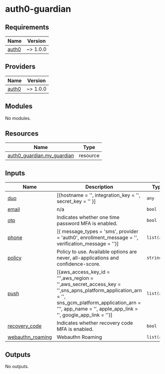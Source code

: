 # auth0-guardian

<!-- BEGINNING OF PRE-COMMIT-TERRAFORM DOCS HOOK -->
## Requirements

| Name | Version |
|------|---------|
| <a name="requirement_auth0"></a> [auth0](#requirement\_auth0) | ~> 1.0.0 |

## Providers

| Name | Version |
|------|---------|
| <a name="provider_auth0"></a> [auth0](#provider\_auth0) | ~> 1.0.0 |

## Modules

No modules.

## Resources

| Name | Type |
|------|------|
| [auth0_guardian.my_guardian](https://registry.terraform.io/providers/auth0/auth0/latest/docs/resources/guardian) | resource |

## Inputs

| Name | Description | Type | Default | Required |
|------|-------------|------|---------|:--------:|
| <a name="input_duo"></a> [duo](#input\_duo) | [{hostname = '', integration\_key = '', secret\_key = '' }] | `any` | `{}` | no |
| <a name="input_email"></a> [email](#input\_email) | n/a | `bool` | `false` | no |
| <a name="input_otp"></a> [otp](#input\_otp) | Indicates whether one time password MFA is enabled. | `bool` | `false` | no |
| <a name="input_phone"></a> [phone](#input\_phone) | [{ message\_types = 'sms', provider = 'auth0', enrollment\_message = '', verification\_message = ''}] | `list(any)` | `[]` | no |
| <a name="input_policy"></a> [policy](#input\_policy) | Policy to use. Available options are never, all-applications and confidence-score. | `string` | `"all-applications"` | no |
| <a name="input_push"></a> [push](#input\_push) | [{aws\_access\_key\_id = ''',aws\_region = '',aws\_secret\_access\_key  = '',sns\_apns\_platform\_application\_arn = '', sns\_gcm\_platform\_application\_arn = ''', app\_name = '', apple\_app\_link = '', google\_app\_link = ''}] | `list(any)` | `[]` | no |
| <a name="input_recovery_code"></a> [recovery\_code](#input\_recovery\_code) | Indicates whether recovery code MFA is enabled. | `bool` | `false` | no |
| <a name="input_webauthn_roaming"></a> [webauthn\_roaming](#input\_webauthn\_roaming) | Webauthn Roaming | `list(any)` | `[]` | no |

## Outputs

No outputs.
<!-- END OF PRE-COMMIT-TERRAFORM DOCS HOOK -->

